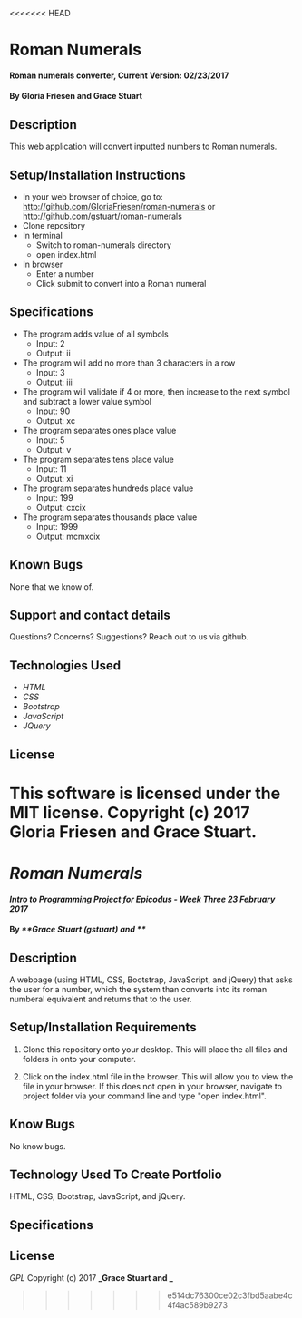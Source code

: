 <<<<<<< HEAD
# Roman Numerals

#### Roman numerals converter, Current Version: 02/23/2017

#### By Gloria Friesen and Grace Stuart

## Description
This web application will convert inputted numbers to Roman numerals.

## Setup/Installation Instructions
* In your web browser of choice, go to: <http://github.com/GloriaFriesen/roman-numerals> or <http://github.com/gstuart/roman-numerals>
* Clone repository
* In terminal
  * Switch to roman-numerals directory
  * open index.html
* In browser
  * Enter a number
  * Click submit to convert into a Roman numeral

## Specifications

* The program adds value of all symbols
  * Input: 2
  * Output: ii
* The program will add no more than 3 characters in a row
  * Input: 3
  * Output: iii
* The program will validate if 4 or more, then increase to the next symbol and subtract a lower value symbol
  * Input: 90
  * Output: xc
* The program separates ones place value
  * Input: 5
  * Output: v
* The program separates tens place value
  * Input: 11
  * Output: xi
* The program separates hundreds place value
  * Input: 199
  * Output: cxcix
* The program separates thousands place value
  * Input: 1999
  * Output: mcmxcix


## Known Bugs
None that we know of.

## Support and contact details
Questions? Concerns? Suggestions? Reach out to us via github.

## Technologies Used
* _HTML_
* _CSS_
* _Bootstrap_
* _JavaScript_
* _JQuery_

## License
This software is licensed under the MIT license.
Copyright (c) 2017 Gloria Friesen and Grace Stuart.
=======
# _Roman Numerals_

#### _Intro to Programming Project for Epicodus - Week Three 23 February 2017_

#### By _**Grace Stuart (gstuart) and **_

## Description
A webpage (using HTML, CSS, Bootstrap, JavaScript, and jQuery) that asks the user for a number, which the system than converts into its roman numberal equivalent and returns that to the user.

## Setup/Installation Requirements
1. Clone this repository onto your desktop. This will place the all files and folders in onto your computer.

2. Click on the index.html file in the browser. This will allow you to view the file in your browser. If this does not open in your browser, navigate to project folder via your command line and type "open index.html".

## Know Bugs
No know bugs.

## Technology Used To Create Portfolio
HTML, CSS, Bootstrap, JavaScript, and jQuery.

## Specifications

## License
*GPL*
Copyright (c) 2017 **_Grace Stuart and _**
>>>>>>> e514dc76300ce02c3fbd5aabe4c4f4ac589b9273
